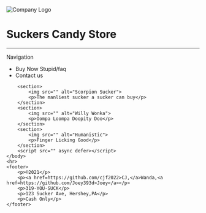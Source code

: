 <!DOCTYPE html>

<html>
    <head>
        <img src="" alt="Company Logo">
        <h1>Suckers Candy Store</h1>
        <meta charset="utf-8">
        <meta http-equiv="X-UA-Compatible" content="IE=edge">
        <title>Suckers Candy Store</title>
        <meta name="description" content="">
        <meta name="viewport" content="width=device-width, initial-scale=1">
        <link rel="stylesheet" href="">
    </head>
    <hr>
    <body>
        <nav>Navigation</nav>
        <ul>
            <li>
                <a>
                    Buy Now Stupid/faq
                </a>
            </li>
            <li>
                <a>
                    Contact us
                </a>
            </li>
        </ul>
        
        <section>
            <img src="" alt="Scorpion Sucker">
            <p>The manliest sucker a sucker can buy</p>
        </section>
        <section>
            <img src="" alt="Willy Wonka">
            <p>Oompa Loompa Doopity Doo</p>
        </section>
        <section>
            <img src="" alt="Humanistic">
            <p>Finger Licking Good</p>
        </section>
        <script src="" async defer></script>
    </body>
    <hr>
    <footer>
        <p>©2021</p>
        <p><a href=https://github.com/cjf2022>CJ,</a>Wanda,<a href=https://github.com/Joey393d>Joey</a></p>
        <p>319-YOU-SUCK</p>
        <p>123 Sucker Ave, Hershey,PA</p>
        <p>Cash Only</p>
    </footer>
</html>
